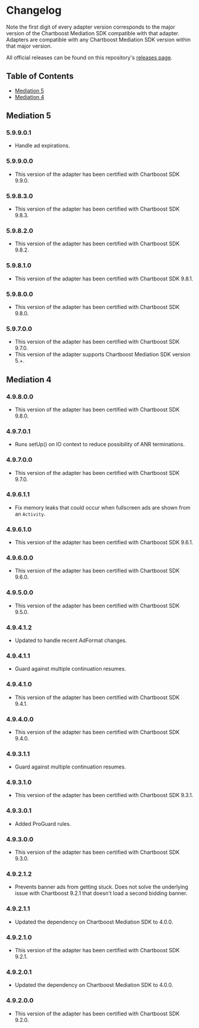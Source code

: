 # Changelog

Note the first digit of every adapter version corresponds to the major version of the Chartboost Mediation SDK compatible with that adapter. 
Adapters are compatible with any Chartboost Mediation SDK version within that major version.

All official releases can be found on this repository's [releases page](https://github.com/ChartBoost/chartboost-mediation-android-adapter-chartboost/releases).

## Table of Contents
- [Mediation 5](#mediation-5)
- [Mediation 4](#mediation-4)

## Mediation 5

### 5.9.9.0.1
- Handle ad expirations.

### 5.9.9.0.0
- This version of the adapter has been certified with Chartboost SDK 9.9.0.

### 5.9.8.3.0
- This version of the adapter has been certified with Chartboost SDK 9.8.3.

### 5.9.8.2.0
- This version of the adapter has been certified with Chartboost SDK 9.8.2.

### 5.9.8.1.0
- This version of the adapter has been certified with Chartboost SDK 9.8.1.

### 5.9.8.0.0
- This version of the adapter has been certified with Chartboost SDK 9.8.0.

### 5.9.7.0.0
- This version of the adapter has been certified with Chartboost SDK 9.7.0.
- This version of the adapter supports Chartboost Mediation SDK version 5.+.

## Mediation 4

### 4.9.8.0.0
- This version of the adapter has been certified with Chartboost SDK 9.8.0.

### 4.9.7.0.1
- Runs setUp() on IO context to reduce possibility of ANR terminations.

### 4.9.7.0.0
- This version of the adapter has been certified with Chartboost SDK 9.7.0.

### 4.9.6.1.1
- Fix memory leaks that could occur when fullscreen ads are shown from an `Activity`.

### 4.9.6.1.0
- This version of the adapter has been certified with Chartboost SDK 9.6.1.

### 4.9.6.0.0
- This version of the adapter has been certified with Chartboost SDK 9.6.0.

### 4.9.5.0.0
- This version of the adapter has been certified with Chartboost SDK 9.5.0.

### 4.9.4.1.2
- Updated to handle recent AdFormat changes.

### 4.9.4.1.1
- Guard against multiple continuation resumes.

### 4.9.4.1.0
- This version of the adapter has been certified with Chartboost SDK 9.4.1.

### 4.9.4.0.0
- This version of the adapter has been certified with Chartboost SDK 9.4.0.

### 4.9.3.1.1
- Guard against multiple continuation resumes.

### 4.9.3.1.0
- This version of the adapter has been certified with Chartboost SDK 9.3.1.

### 4.9.3.0.1
- Added ProGuard rules.

### 4.9.3.0.0
- This version of the adapter has been certified with Chartboost SDK 9.3.0.

### 4.9.2.1.2
- Prevents banner ads from getting stuck. Does not solve the underlying issue with Chartboost 9.2.1 that doesn't load a second bidding banner.

### 4.9.2.1.1
- Updated the dependency on Chartboost Mediation SDK to 4.0.0.

### 4.9.2.1.0
- This version of the adapter has been certified with Chartboost SDK 9.2.1.

### 4.9.2.0.1
- Updated the dependency on Chartboost Mediation SDK to 4.0.0.

### 4.9.2.0.0
- This version of the adapter has been certified with Chartboost SDK 9.2.0.
